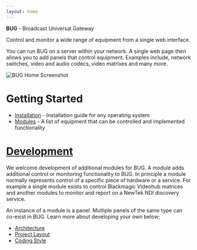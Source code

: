 ```yaml
---
layout: home
---
```


**BUG** - Broadcast Universal Gateway

Control and monitor a wide range of equipment from a single web interface.

You can run BUG on a server within your network. A single web page then allows you to add panels that control equipment. Examples include, network switches, video and audio codecs, video matrixes and many more.

![BUG Home Screenshot](/assets/images/screenshots/bug-home.png)

# Getting Started

-   [Installation](./pages/installation) - Installation guide for any operating system
-   [Modules](./pages/modules) - A list of equipment that can be controlled and implemented functionality

# [Development](./pages/development)

We welcome development of additional modules for BUG. A module adds additional control or monitoring functionality to BUG. In principle a module normally represents control of a specific piece of hardware or a service. For example a single module exists to control Blackmagic Videohub matrices and another modules to monitor and report on a NewTek NDI discovery service.

An instance of a module is a panel. Multiple panels of the same type can co-exist in BUG. Learn more about developing your own below;

-   [Architecture](./pages/architecture.html)
-   [Project Layout](/pages/development/layout.html)
-   [Coding Style](/pages/development/style.html)
